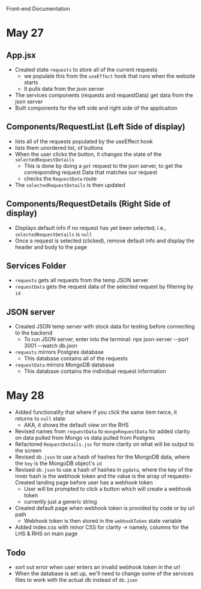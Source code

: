 Front-end Documentation

# May 27

## App.jsx

- Created state `requests` to store all of the current requests
  - we populate this from the `useEffect` hook that runs when the website starts
  - It pulls data from the json server
- The services components (requests and requestData) get data from the json server
- Built components for the left side and right side of the application

## Components/RequestList (Left Side of display)

- lists all of the requests populated by the useEffect hook
- lists them unordered list, of buttons
- When the user clicks the button, it changes the state of the `selectedRequestDetails`
  - This is done by doing a `get` request to the json server, to get the corresponding request Data that matches our request
  - checks the `RequestData` route
- The `selectedRequestDetails` is then updated

## Components/RequestDetails (Right Side of display)

- Displays default info if no request has yet been selected, i.e., `selectedRequestDetails` is `null`
- Once a request is selected (clicked), remove default info and display the header and body to the page

## Services Folder

- `requests` gets all requests from the temp JSON server
- `requestData` gets the request data of the selected request by filtering by `id`


## JSON server

- Created JSON temp server with stock data for testing before connecting to the backend
  - To run JSON server, enter into the terminal: npx json-server --port 3001 --watch db.json
- `requests` mirrors Postgres database
  - This database contains all of the requests
- `requestData` mirrors MongoDB database
  - This database contains the individual request information

# May 28

- Added functionality that where if you click the same item twice, it returns to `null` state
  - AKA, it shows the default view on the RHS
- Revised names from `requestData` to `mongoRequestData` for added clarity on data pulled from Mongo vs data pulled from Postgres
- Refactored `RequestDetails.jsx` for more clarity on what will be output to the screen
- Revised `db.json` to use a hash of hashes for the MongoDB data, where the `key` is the MongoDB object's `id`
- Revised `db.json` to use a hash of hashes in `pgdata`, where the key of the inner hash is the webhook
token and the value is the array of requests- Created landing page before user has a webhook token
  - User will be prompted to click a button which will create a webhook token
  - currently just a generic string
- Created default page when webhook token is provided by code or by url path
  - Webhook token is then stored in the `webhookToken` state variable
- Added index.css with minor CSS for clarity -> namely, columns for the LHS & RHS on main page

## Todo

- sort out error when user enters an invalid webhook token in the url
- When the database is set up, we'll need to change some of the services files to work with the actual db instead of `db.json`